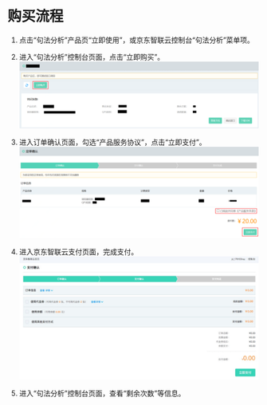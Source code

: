 # 购买流程



1.	点击“句法分析”产品页“立即使用”，或京东智联云控制台“句法分析”菜单项。


2.	进入“句法分析”控制台页面，点击“立即购买”。
 ![1.png](../../../../image/AI-and-Machine-Learning/share-picture/1.png)

3.	进入订单确认页面，勾选“产品服务协议”，点击“立即支付”。
  ![2.png](../../../../image/AI-and-Machine-Learning/share-picture/2.png)

4.	进入京东智联云支付页面，完成支付。
  ![3.png](../../../../image/AI-and-Machine-Learning/share-picture/3.png)

5.	进入“句法分析”控制台页面，查看“剩余次数”等信息。

